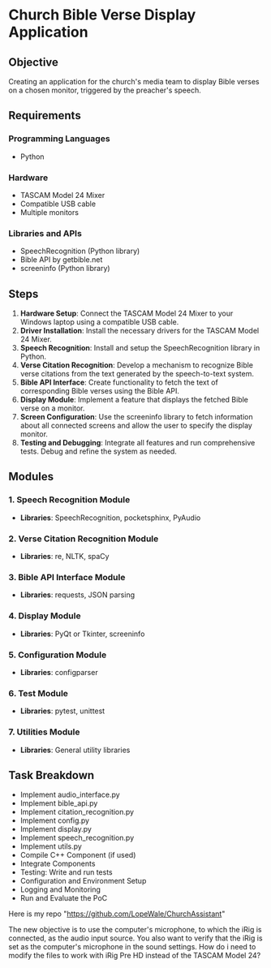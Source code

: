# Church Bible Verse Display Application

## Objective

Creating an application for the church's media team to display Bible verses on a chosen monitor, triggered by the preacher's speech.

## Requirements

### Programming Languages
- Python

### Hardware
- TASCAM Model 24 Mixer
- Compatible USB cable
- Multiple monitors

### Libraries and APIs
- SpeechRecognition (Python library)
- Bible API by getbible.net
- screeninfo (Python library)

## Steps

1. **Hardware Setup**: Connect the TASCAM Model 24 Mixer to your Windows laptop using a compatible USB cable.
2. **Driver Installation**: Install the necessary drivers for the TASCAM Model 24 Mixer.
3. **Speech Recognition**: Install and setup the SpeechRecognition library in Python.
4. **Verse Citation Recognition**: Develop a mechanism to recognize Bible verse citations from the text generated by the speech-to-text system.
5. **Bible API Interface**: Create functionality to fetch the text of corresponding Bible verses using the Bible API.
6. **Display Module**: Implement a feature that displays the fetched Bible verse on a monitor.
7. **Screen Configuration**: Use the screeninfo library to fetch information about all connected screens and allow the user to specify the display monitor.
8. **Testing and Debugging**: Integrate all features and run comprehensive tests. Debug and refine the system as needed.

## Modules

### 1. Speech Recognition Module
- **Libraries**: SpeechRecognition, pocketsphinx, PyAudio

### 2. Verse Citation Recognition Module
- **Libraries**: re, NLTK, spaCy

### 3. Bible API Interface Module
- **Libraries**: requests, JSON parsing

### 4. Display Module
- **Libraries**: PyQt or Tkinter, screeninfo

### 5. Configuration Module
- **Libraries**: configparser

### 6. Test Module
- **Libraries**: pytest, unittest

### 7. Utilities Module
- **Libraries**: General utility libraries

## Task Breakdown

- Implement audio_interface.py
- Implement bible_api.py
- Implement citation_recognition.py
- Implement config.py
- Implement display.py
- Implement speech_recognition.py
- Implement utils.py
- Compile C++ Component (if used)
- Integrate Components
- Testing: Write and run tests
- Configuration and Environment Setup
- Logging and Monitoring
- Run and Evaluate the PoC


Here is my repo "https://github.com/LopeWale/ChurchAssistant"

The new objective is to use the computer's microphone, to which the iRig is connected, as the audio input source. You also want to verify that the iRig is set as the computer's microphone in the sound settings. How do i need to modify the files to work with iRig Pre HD instead of the TASCAM Model 24?